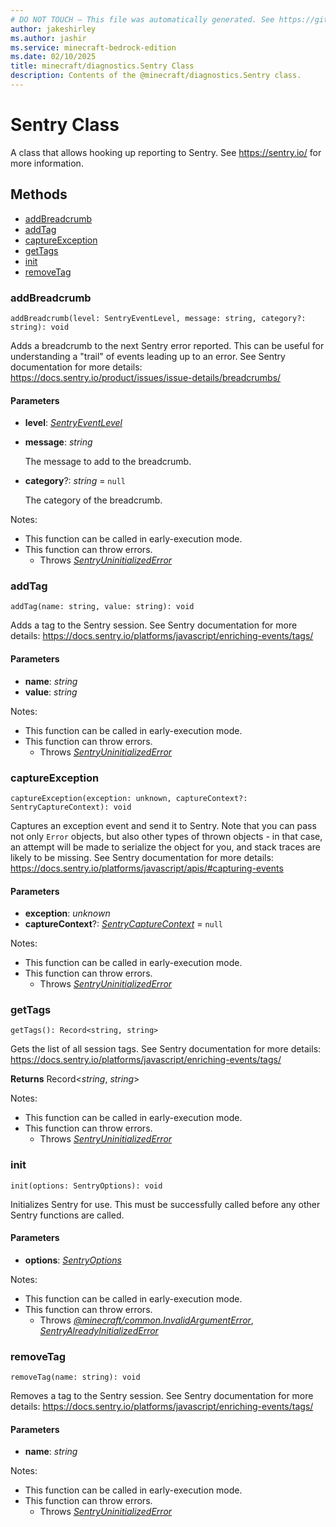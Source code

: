 ```yaml
---
# DO NOT TOUCH — This file was automatically generated. See https://github.com/mojang/minecraftapidocsgenerator to modify descriptions, examples, etc.
author: jakeshirley
ms.author: jashir
ms.service: minecraft-bedrock-edition
ms.date: 02/10/2025
title: minecraft/diagnostics.Sentry Class
description: Contents of the @minecraft/diagnostics.Sentry class.
---
```

# Sentry Class

A class that allows hooking up reporting to Sentry.  See https://sentry.io/ for more information.

## Methods
- [addBreadcrumb](#addbreadcrumb)
- [addTag](#addtag)
- [captureException](#captureexception)
- [getTags](#gettags)
- [init](#init)
- [removeTag](#removetag)

### **addBreadcrumb**
`
addBreadcrumb(level: SentryEventLevel, message: string, category?: string): void
`

Adds a breadcrumb to the next Sentry error reported.  This can be useful for understanding a "trail" of events leading up to an error.  See Sentry documentation for more details: https://docs.sentry.io/product/issues/issue-details/breadcrumbs/

#### **Parameters**
- **level**: [*SentryEventLevel*](SentryEventLevel.md)
- **message**: *string*
  
  The message to add to the breadcrumb.
- **category**?: *string* = `null`
  
  The category of the breadcrumb.
  
Notes:
- This function can be called in early-execution mode.
- This function can throw errors.
  - Throws [*SentryUninitializedError*](SentryUninitializedError.md)

### **addTag**
`
addTag(name: string, value: string): void
`

Adds a tag to the Sentry session.  See Sentry documentation for more details: https://docs.sentry.io/platforms/javascript/enriching-events/tags/

#### **Parameters**
- **name**: *string*
- **value**: *string*
  
Notes:
- This function can be called in early-execution mode.
- This function can throw errors.
  - Throws [*SentryUninitializedError*](SentryUninitializedError.md)

### **captureException**
`
captureException(exception: unknown, captureContext?: SentryCaptureContext): void
`

Captures an exception event and send it to Sentry. Note that you can pass not only `Error` objects, but also other types of thrown objects - in that case, an attempt will be made to serialize the object for you, and stack traces are likely to be missing.  See Sentry documentation for more details: https://docs.sentry.io/platforms/javascript/apis/#capturing-events

#### **Parameters**
- **exception**: *unknown*
- **captureContext**?: [*SentryCaptureContext*](SentryCaptureContext.md) = `null`
  
Notes:
- This function can be called in early-execution mode.
- This function can throw errors.
  - Throws [*SentryUninitializedError*](SentryUninitializedError.md)

### **getTags**
`
getTags(): Record<string, string>
`

Gets the list of all session tags.  See Sentry documentation for more details: https://docs.sentry.io/platforms/javascript/enriching-events/tags/

**Returns** Record<*string*, *string*>
  
Notes:
- This function can be called in early-execution mode.
- This function can throw errors.
  - Throws [*SentryUninitializedError*](SentryUninitializedError.md)

### **init**
`
init(options: SentryOptions): void
`

Initializes Sentry for use.  This must be successfully called before any other Sentry functions are called.

#### **Parameters**
- **options**: [*SentryOptions*](SentryOptions.md)
  
Notes:
- This function can be called in early-execution mode.
- This function can throw errors.
  - Throws [*@minecraft/common.InvalidArgumentError*](../../../scriptapi/minecraft/common/InvalidArgumentError.md), [*SentryAlreadyInitializedError*](SentryAlreadyInitializedError.md)

### **removeTag**
`
removeTag(name: string): void
`

Removes a tag to the Sentry session.  See Sentry documentation for more details: https://docs.sentry.io/platforms/javascript/enriching-events/tags/

#### **Parameters**
- **name**: *string*
  
Notes:
- This function can be called in early-execution mode.
- This function can throw errors.
  - Throws [*SentryUninitializedError*](SentryUninitializedError.md)
